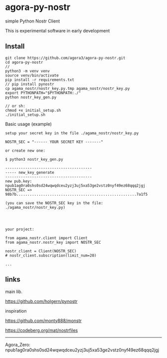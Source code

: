 # agora-py-nostr

simple Python Nostr Client

This is experimental software in early development


## Install

```
git clone https://github.com/agora3/agora-py-nostr.git
cd agora-py-nostr
//
python3 -m venv venv  
source venv/bin/activate
pip install -r requirements.txt
// pip install pynostr 
cp agama_nostr/nostr_key.py.tmp agama_nostr/nostr_key.py
export PYTHONPATH="$PYTHONPATH:./"
python nostr_key_gen.py 

// or sh:
chmod +x initial_setup.sh
./initial_setup.sh
```


Basic usage (example)

```
setup your secret key in the file ./agama_nostr/nostr_key.py

NOSTR_SEC = "------ YOUR SECRET KEY -------"

or create new one:

$ python3 nostr_key_gen.py

---------------------------------------
----- new_key_generate
---------------------------------------
new pub.key: npub1ag0ra0shs0sd24wqwqdceu2yzj3uj5xa53ge2vstz0nyf49ez68qqq2jgj
NOSTR_SEC => 98b7b......................................................7a1f5

(you can save the NOSTR_SEC key in the file: ./agama_nostr/nostr_key.py)
 



your project:

from agama_nostr.client import Client 
from agama_nostr.nostr_key import NOSTR_SEC

nostr_client = Client(NOSTR_SEC)
# nostr_client.subscription(limit_num=20) 

...
```

## links

main lib.

https://github.com/holgern/pynostr

inspiration

https://github.com/monty888/monstr

https://codeberg.org/mat/nostrfiles

---

Agora_Zero: npub1ag0ra0shs0sd24wqwqdceu2yzj3uj5xa53ge2vstz0nyf49ez68qqq2jgj

